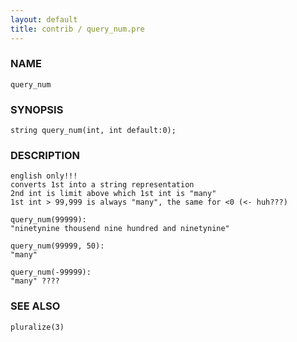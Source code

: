 ```yaml
---
layout: default
title: contrib / query_num.pre
---
```


### NAME

    query_num

### SYNOPSIS

    string query_num(int, int default:0);

### DESCRIPTION

    english only!!!
    converts 1st into a string representation
    2nd int is limit above which 1st int is "many"
    1st int > 99,999 is always "many", the same for <0 (<- huh???)

    query_num(99999):
    "ninetynine thousend nine hundred and ninetynine"

    query_num(99999, 50):
    "many"

    query_num(-99999):
    "many" ????

### SEE ALSO

    pluralize(3)

